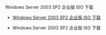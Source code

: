 
Windows Server 2003 SP2 企业版 ISO 下载
- [Windows Server 2003 SP2 企业版 ISO 下载](https://blog.csdn.net/qq272803220/article/details/39640127)

- Windows Server 2003 SP2 企业版 ISO 下载
